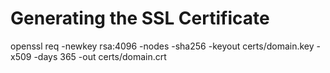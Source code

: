 # Generating the SSL Certificate
openssl req -newkey rsa:4096 -nodes -sha256 -keyout certs/domain.key -x509 -days 365 -out certs/domain.crt
